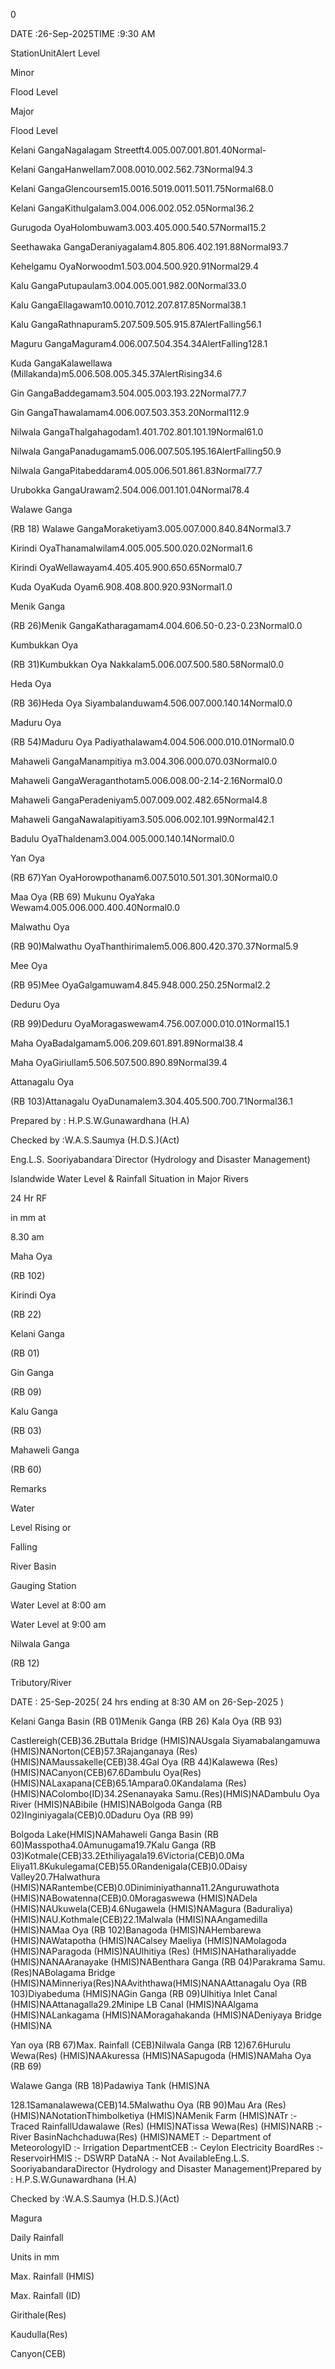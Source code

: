 0

DATE :26-Sep-2025TIME :9:30 AM

StationUnitAlert Level

Minor

Flood Level

Major

Flood Level

Kelani GangaNagalagam Streetft4.005.007.001.801.40Normal-

Kelani GangaHanwellam7.008.0010.002.562.73Normal94.3

Kelani GangaGlencoursem15.0016.5019.0011.5011.75Normal68.0

Kelani GangaKithulgalam3.004.006.002.052.05Normal36.2

Gurugoda OyaHolombuwam3.003.405.000.540.57Normal15.2

Seethawaka GangaDeraniyagalam4.805.806.402.191.88Normal93.7

Kehelgamu OyaNorwoodm1.503.004.500.920.91Normal29.4

Kalu GangaPutupaulam3.004.005.001.982.00Normal33.0

Kalu GangaEllagawam10.0010.7012.207.817.85Normal38.1

Kalu GangaRathnapuram5.207.509.505.915.87AlertFalling56.1

Maguru GangaMaguram4.006.007.504.354.34AlertFalling128.1

Kuda GangaKalawellawa (Millakanda)m5.006.508.005.345.37AlertRising34.6

Gin GangaBaddegamam3.504.005.003.193.22Normal77.7

Gin GangaThawalamam4.006.007.503.353.20Normal112.9

Nilwala GangaThalgahagodam1.401.702.801.101.19Normal61.0

Nilwala GangaPanadugamam5.006.007.505.195.16AlertFalling50.9

Nilwala GangaPitabeddaram4.005.006.501.861.83Normal77.7

Urubokka GangaUrawam2.504.006.001.101.04Normal78.4

Walawe Ganga

(RB 18) Walawe GangaMoraketiyam3.005.007.000.840.84Normal3.7

Kirindi OyaThanamalwilam4.005.005.500.020.02Normal1.6

Kirindi OyaWellawayam4.405.405.900.650.65Normal0.7

Kuda OyaKuda Oyam6.908.408.800.920.93Normal1.0

Menik Ganga

(RB 26)Menik GangaKatharagamam4.004.606.50-0.23-0.23Normal0.0

Kumbukkan Oya

(RB 31)Kumbukkan Oya Nakkalam5.006.007.500.580.58Normal0.0

Heda Oya

(RB 36)Heda Oya Siyambalanduwam4.506.007.000.140.14Normal0.0

Maduru Oya

(RB 54)Maduru Oya Padiyathalawam4.004.506.000.010.01Normal0.0

Mahaweli GangaManampitiya m3.004.306.000.070.03Normal0.0

Mahaweli GangaWeraganthotam5.006.008.00-2.14-2.16Normal0.0

Mahaweli GangaPeradeniyam5.007.009.002.482.65Normal4.8

Mahaweli GangaNawalapitiyam3.505.006.002.101.99Normal42.1

Badulu OyaThaldenam3.004.005.000.140.14Normal0.0

Yan Oya

(RB 67)Yan OyaHorowpothanam6.007.5010.501.301.30Normal0.0

Maa Oya (RB 69) Mukunu OyaYaka Wewam4.005.006.000.400.40Normal0.0

Malwathu Oya

(RB 90)Malwathu OyaThanthirimalem5.006.800.420.370.37Normal5.9

Mee Oya

(RB 95)Mee OyaGalgamuwam4.845.948.000.250.25Normal2.2

Deduru Oya

(RB 99)Deduru OyaMoragaswewam4.756.007.000.010.01Normal15.1

Maha OyaBadalgamam5.006.209.601.891.89Normal38.4

Maha OyaGiriullam5.506.507.500.890.89Normal39.4

Attanagalu Oya

(RB 103)Attanagalu OyaDunamalem3.304.405.500.700.71Normal36.1

Prepared by : H.P.S.W.Gunawardhana (H.A)

Checked by :W.A.S.Saumya (H.D.S.)(Act)

Eng.L.S. Sooriyabandara`Director (Hydrology and Disaster Management)

Islandwide Water Level & Rainfall Situation in Major Rivers

24 Hr RF

in mm at

8.30 am

Maha Oya

(RB 102)

Kirindi Oya

(RB 22)

Kelani Ganga

(RB 01)

Gin Ganga

(RB 09)

Kalu Ganga

(RB 03)

Mahaweli Ganga

(RB 60)

Remarks

Water

Level Rising or

Falling

River Basin

Gauging Station

Water Level at 8:00 am

Water Level at 9:00 am

Nilwala Ganga

(RB 12)

Tributory/River

DATE : 25-Sep-2025( 24 hrs ending at 8:30 AM on 26-Sep-2025 )

Kelani Ganga Basin (RB 01)Menik Ganga (RB 26) Kala Oya (RB 93)

Castlereigh(CEB)36.2Buttala Bridge (HMIS)NAUsgala Siyamabalangamuwa (HMIS)NANorton(CEB)57.3Rajanganaya (Res) (HMIS)NAMaussakelle(CEB)38.4Gal Oya (RB 44)Kalawewa (Res) (HMIS)NACanyon(CEB)67.6Dambulu Oya(Res) (HMIS)NALaxapana(CEB)65.1Ampara0.0Kandalama (Res) (HMIS)NAColombo(ID)34.2Senanayaka Samu.(Res)(HMIS)NADambulu Oya River (HMIS)NABibile (HMIS)NABolgoda Ganga (RB 02)Inginiyagala(CEB)0.0Daduru Oya (RB 99)

Bolgoda Lake(HMIS)NAMahaweli Ganga Basin (RB 60)Masspotha4.0Amunugama19.7Kalu Ganga (RB 03)Kotmale(CEB)33.2Ethiliyagala19.6Victoria(CEB)0.0Ma Eliya11.8Kukulegama(CEB)55.0Randenigala(CEB)0.0Daisy Valley20.7Halwathura (HMIS)NARantembe(CEB)0.0Diniminiyathanna11.2Anguruwathota (HMIS)NABowatenna(CEB)0.0Moragaswewa (HMIS)NADela (HMIS)NAUkuwela(CEB)4.6Nugawela (HMIS)NAMagura (Baduraliya) (HMIS)NAU.Kothmale(CEB)22.1Malwala (HMIS)NAAngamedilla (HMIS)NAMaa Oya (RB 102)Banagoda (HMIS)NAHembarewa (HMIS)NAWatapotha (HMIS)NACalsey Maeliya (HMIS)NAMolagoda (HMIS)NAParagoda (HMIS)NAUlhitiya (Res) (HMIS)NAHatharaliyadde (HMIS)NANAAranayake (HMIS)NABenthara Ganga (RB 04)Parakrama Samu.(Res)NABolagama Bridge (HMIS)NAMinneriya(Res)NAAviththawa(HMIS)NANAAttanagalu Oya (RB 103)Diyabeduma (HMIS)NAGin Ganga (RB 09)Ulhitiya Inlet Canal (HMIS)NAAttanagalla29.2Minipe LB Canal (HMIS)NAAlgama (HMIS)NALankagama (HMIS)NAMoragahakanda (HMIS)NADeniyaya Bridge (HMIS)NA

Yan oya (RB 67)Max. Rainfall (CEB)Nilwala Ganga (RB 12)67.6Hurulu Wewa(Res) (HMIS)NAAkuressa (HMIS)NASapugoda (HMIS)NAMaha Oya (RB 69)

Walawe Ganga (RB 18)Padawiya Tank (HMIS)NA

128.1Samanalawewa(CEB)14.5Malwathu Oya (RB 90)Mau Ara (Res) (HMIS)NANotationThimbolketiya (HMIS)NAMenik Farm (HMIS)NATr :- Traced RainfallUdawalawe (Res) (HMIS)NATissa Wewa(Res) (HMIS)NARB :- River BasinNachchaduwa(Res) (HMIS)NAMET :- Department of MeteorologyID :- Irrigation DepartmentCEB :- Ceylon Electricity BoardRes :-ReservoirHMIS :- DSWRP DataNA :- Not AvailableEng.L.S. SooriyabandaraDirector (Hydrology and Disaster Management)Prepared by : H.P.S.W.Gunawardhana (H.A)

Checked by :W.A.S.Saumya (H.D.S.)(Act)

Magura

Daily Rainfall

Units in mm

Max. Rainfall (HMIS)

Max. Rainfall (ID)

Girithale(Res)

Kaudulla(Res)

Canyon(CEB)